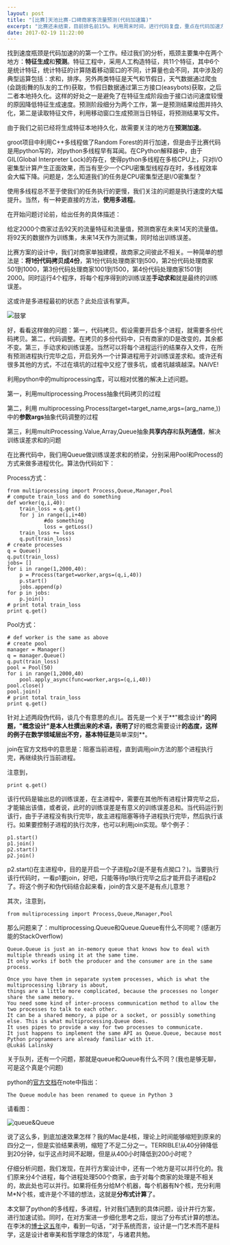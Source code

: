 ```yaml
---
layout: post
title: "[比赛]天池比赛-口碑商家客流量预测(代码加速篇)"
excerpt: "比赛还未结束，目前排名前15%。利用周末时间，进行代码复盘，重点在代码加速方面，稍后会给出我们的设计思路。"
date: 2017-02-19 11:22:00
---
```


找到速度瓶颈是代码加速的的第一个工作。经过我们的分析，瓶颈主要集中在两个地方：**特征生成**和**预测**。特征工程中，采用人工构造特征，共11个特征，其中6个是统计特征，统计特征的计算随着移动窗口的不同，计算量也会不同，其中涉及的典型运算包括：求和，排序。另外两类特征是天气和节假日，天气数据通过爬虫(会跳街舞的队友的工作)获取，节假日数据通过第三方接口(easybots)获取，之后二者本地持久化。这样的好处之一是避免了在特征生成阶段由于接口访问速度较慢的原因降低特征生成速度。预测阶段细分为两个工作，第一是预测结果绘图并持久化，第二是读取特征文件，利用移动窗口生成预测当日特征，将预测结果写文件。

由于我们之前已经将生成特征本地持久化，故需要关注的地方在**预测加速**。

groot项目中利用C++多线程做了Random Forest的并行加速，但是由于比赛代码是用python写的，对python多线程早有耳闻。在CPython解释器中，由于GIL(Global Interpreter Lock)的存在，使得python多线程在多核CPU上，只对I/O密集型计算产生正面效果，而当有至少一个CPU密集型线程存在时，多线程效率会大幅下降。问题是，怎么知道我们的任务是CPU密集型还是I/O密集型？

使用多线程总不至于使我们的任务执行的更慢，我们关注的问题是执行速度的大幅提升。当然，有一种更直接的方法，**使用多进程**。

在开始问题讨论前，给出任务的具体描述：

给定2000个商家过去92天的流量特征和流量值，预测商家在未来14天的流量值。将92天的数据作为训练集，未来14天作为测试集，同时给出训练误差。

比赛方案的设计中，我们对商家单独建模，故商家之间彼此不相关。一种简单的想法是：**将1份代码拷贝成4份**，第1份代码处理商家1到500，第2份代码处理商家501到1000，第3份代码处理商家1001到1500，第4份代码处理商家1501到2000。同时运行4个程序，将每个程序得到的训练误差**手动求和**就是最终的训练误差。

这或许是多进程最初的状态？此处应该有掌声。

![鼓掌](http://wx1.sinaimg.cn/mw690/aba7d18bgy1fcvnxmmk1xg203c03fq5c.gif)

好，看看这样做的问题：第一，代码拷贝。假设需要开启多个进程，就需要多份代码拷贝。第二，代码调整。在拷贝的多份代码中，只有商家的ID是改变的，其余都不变。第三，手动求和训练误差。当然可以将每个进程运行的结果存入文件，在所有预测进程执行完毕之后，开启另外一个计算进程用于对训练误差求和。或许还有很多其他的方式，不过在填坑的过程中又挖了很多坑，或者坑越填越深。NAIVE!

利用python中的multiprocessing库，可以相对优雅的解决上述问题。

第一，利用multiprocessing.Process抽象代码拷贝的过程

第二，利用 multiprocessing.Process(target=target_name,args=(arg_name,))中的**参数args**抽象代码调整的过程

第三，利用multiProcessing.Value,Array,Queue抽象**共享内存**和**队列通信**，解决训练误差求和的问题

在比赛代码中，我们用Queue做训练误差求和的桥梁，分别采用Pool和Process的方式来做多进程优化。算法伪代码如下：

Process方式：

    from multiprocessing import Process,Queue,Manager,Pool
    # compute train_loss and do something
    def worker(q,i,40):
        train_loss = q.get()
        for j in range(i,i+40)
                #do something
                loss = getLoss()
        train_loss += loss
        q.put(train_loss)
    # create processes
    q = Queue()
    q.put(train_loss)
    jobs= []
    for i in range(1,2000,40):
        p = Process(target=worker,args=(q,i,40))
        p.start()
        jobs.append(p)
    for p in jobs:
        p.join()
    # print total train_loss
    print q.get()

Pool方式：

    # def worker is the same as above
    # create pool
    manager = Manager()
    q = manager.Queue()
    q.put(train_loss)
    pool = Pool(50)
    for i in range(1,2000,40)
        pool.apply_async(func=worker,args=(q,i,40))
    pool.close()
    pool.join()
    # print total train_loss
    print q.get()

针对上述两段伪代码，谈几个有意思的点儿。首先是一个关于**"概念设计"**的问题，"概念设计"是本人杜撰出来的术语，表明了**好的概念需要设计**的态度，这样的例子在数学领域层出不穷，基本特征是**简单深刻**。

join在官方文档中的意思是：阻塞当前进程，直到调用join方法的那个进程执行完，再继续执行当前进程。

注意到，

    print q.get()

该行代码是输出总的训练误差，在主进程中，需要在其他所有进程计算完毕之后，才能输出该值，或者说，此时的训练误差是有意义的训练误差总和。当代码运行到该行，由于子进程没有执行完毕，故主进程阻塞等待子进程执行完毕，然后执行该行。如果要控制子进程的执行次序，也可以利用join实现。举个例子：

    p1.start()
    p1.join()
    p2.start()
    p2.join()

p2.start()在主进程中，目的是开启一个子进程p2(是不是有点拗口？)。当要执行该行代码时，一看p1要join，好吧，只能等待p1执行完毕之后才能开启子进程p2了。将这个例子和伪代码结合起来看，join的含义是不是有点儿意思？

其次，注意到，

    from multiprocessing import Process,Queue,Manager,Pool

那么问题来了：multiprocessing.Queue和Queue.Queue有什么不同呢？(感谢万能的StackOverflow)

    Queue.Queue is just an in-memory queue that knows how to deal with multiple threads using it at the same time.
    It only works if both the producer and the consumer are in the same process.
    
    Once you have them in separate system processes, which is what the multiprocessing library is about,
    things are a little more complicated, because the processes no longer share the same memory.
    You need some kind of inter-process communication method to allow the two processes to talk to each other.
    It can be a shared memory, a pipe or a socket, or possibly something else. This is what multiprocessing.Queue does.
    It uses pipes to provide a way for two processes to communicate.
    It just happens to implement the same API as Queue.Queue, because most Python programmers are already familiar with it.
    @Lukáš Lalinský

关于队列，还有一个问题，那就是queue和Queue有什么不同？(我也是够无聊，可是这个真是个问题)

python的[官方文档](https://docs.python.org/2/library/queue.html)在note中指出：

    The Queue module has been renamed to queue in Python 3

请看图：

![queue&Queue](http://wx1.sinaimg.cn/mw690/aba7d18bgy1fcvpss1x3dj20mc08kglu.jpg)

说了这么多，到底加速效果怎样？我的Mac是4核，理论上时间能够缩短到原来的四分之一，但是实验结果表明，缩短了不足二分之一。TERRIBLE!从40分钟降低到20分钟，似乎这点时间不起眼，但是从400小时降低到200小时呢？

仔细分析问题，我们发现，在并行方案设计中，还有一个地方是可以并行化的。我们原来分4个进程，每个进程处理500个商家，由于对每个商家的处理是不相关的，故此处也可以并行。如果将任务分给M个机器，每个机器有N个核，充分利用M*N个核，或许是个不错的想法，这就是**分布式计算**了。

本文聊了python的多线程，多进程，针对我们遇到的具体问题，设计并行方案，进行加速试验。同时，在对方案进一步细化思考之后，提出了分布式计算的想法。在李沐的[博士这五年](https://zhuanlan.zhihu.com/p/25099638)中，看到一句话，“对于系统而言，设计是一门艺术而不是科学，这是设计者审美和哲学理念的体现”，与诸君共勉。
